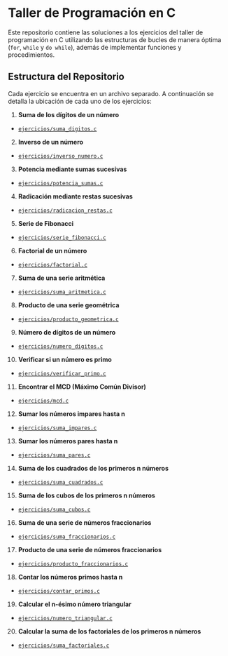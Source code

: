  
# Taller de Programación en C

Este repositorio contiene las soluciones a los ejercicios del taller de programación en C utilizando las estructuras de bucles de manera óptima (`for`, `while` y `do while`), además de implementar funciones y procedimientos.

## Estructura del Repositorio

Cada ejercicio se encuentra en un archivo separado. A continuación se detalla la ubicación de cada uno de los ejercicios:

1. **Suma de los dígitos de un número**
- [`ejercicios/suma_digitos.c`](https://github.com/SteevenAA/Manera-Optima-de-for--while-y-do-while/blob/main/ejercicios/1.Suma_Digitos.c)

2. **Inverso de un número**
 - [`ejercicios/inverso_numero.c`](https://github.com/SteevenAA/Manera-Optima-de-for--while-y-do-while/blob/main/ejercicios/2.Inverso_Numero.c)

3. **Potencia mediante sumas sucesivas**
 - [`ejercicios/potencia_sumas.c`](https://github.com/SteevenAA/Manera-Optima-de-for--while-y-do-while/blob/main/ejercicios/3.Potencia_Sumas_Sucesivas.c)

4. **Radicación mediante restas sucesivas**
- [`ejercicios/radicacion_restas.c`](https://github.com/SteevenAA/Manera-Optima-de-for--while-y-do-while/blob/main/ejercicios/4.Radicaci%C3%B3n_Restas_Sucesivas.c)

5. **Serie de Fibonacci**
 - [`ejercicios/serie_fibonacci.c`](https://github.com/SteevenAA/Manera-Optima-de-for--while-y-do-while/blob/main/ejercicios/5.Serie_Fibonacci.c)

6. **Factorial de un número**
- [`ejercicios/factorial.c`](https://github.com/SteevenAA/Manera-Optima-de-for--while-y-do-while/blob/main/ejercicios/6.Factorial_Un_Numero.c)

7. **Suma de una serie aritmética**
 - [`ejercicios/suma_aritmetica.c`](https://github.com/SteevenAA/Manera-Optima-de-for--while-y-do-while/blob/main/ejercicios/7.Suma_Serie_Aritmetica.c)

8. **Producto de una serie geométrica**
  - [`ejercicios/producto_geometrica.c`](https://github.com/SteevenAA/Manera-Optima-de-for--while-y-do-while/blob/main/ejercicios/8.Producto_Serie_Geom%C3%A9trica.c)

9. **Número de dígitos de un número**
 - [`ejercicios/numero_digitos.c`](https://github.com/SteevenAA/Manera-Optima-de-for--while-y-do-while/blob/main/ejercicios/9.Numero_Digitos_Numero.c)

10. **Verificar si un número es primo**
   - [`ejercicios/verificar_primo.c`](https://github.com/SteevenAA/Manera-Optima-de-for--while-y-do-while/blob/main/ejercicios/10.Verificar_Primo.c)

11. **Encontrar el MCD (Máximo Común Divisor)**
   - [`ejercicios/mcd.c`](https://github.com/SteevenAA/Manera-Optima-de-for--while-y-do-while/blob/main/ejercicios/11.Encontrar_MCD.c)

12. **Sumar los números impares hasta n**
   - [`ejercicios/suma_impares.c`](https://github.com/SteevenAA/Manera-Optima-de-for--while-y-do-while/blob/main/ejercicios/12.Sumar_Impares.c)

13. **Sumar los números pares hasta n**
   - [`ejercicios/suma_pares.c`](https://github.com/SteevenAA/Manera-Optima-de-for--while-y-do-while/blob/main/ejercicios/13.Sumar_Pares.c)

14. **Suma de los cuadrados de los primeros n números**
   - [`ejercicios/suma_cuadrados.c`](https://github.com/SteevenAA/Manera-Optima-de-for--while-y-do-while/blob/main/ejercicios/14.Suma_Cuadrados_Primeros.c)

15. **Suma de los cubos de los primeros n números**
   - [`ejercicios/suma_cubos.c`](https://github.com/SteevenAA/Manera-Optima-de-for--while-y-do-while/blob/main/ejercicios/15.Suma_Cubos_Primeros.c)

16. **Suma de una serie de números fraccionarios**
   - [`ejercicios/suma_fraccionarios.c`](https://github.com/SteevenAA/Manera-Optima-de-for--while-y-do-while/blob/main/ejercicios/16.Suma_Serie_Fraccionarios.c)

17. **Producto de una serie de números fraccionarios**
   - [`ejercicios/producto_fraccionarios.c`](https://github.com/SteevenAA/Manera-Optima-de-for--while-y-do-while/blob/main/ejercicios/17.Producto_Serie_Fraccionarios.c)

18. **Contar los números primos hasta n**
   - [`ejercicios/contar_primos.c`](https://github.com/SteevenAA/Manera-Optima-de-for--while-y-do-while/blob/main/ejercicios/18.Contar_Numeros_Primos.c)

19. **Calcular el n-ésimo número triangular**
   - [`ejercicios/numero_triangular.c`](https://github.com/SteevenAA/Manera-Optima-de-for--while-y-do-while/blob/main/ejercicios/19.Calcular_n-%C3%A9simo_Numero_triangular.c)

20. **Calcular la suma de los factoriales de los primeros n números**
   - [`ejercicios/suma_factoriales.c`](https://github.com/SteevenAA/Manera-Optima-de-for--while-y-do-while/blob/main/ejercicios/20.Calcular_Suma_Factoriales_Primeros.c)